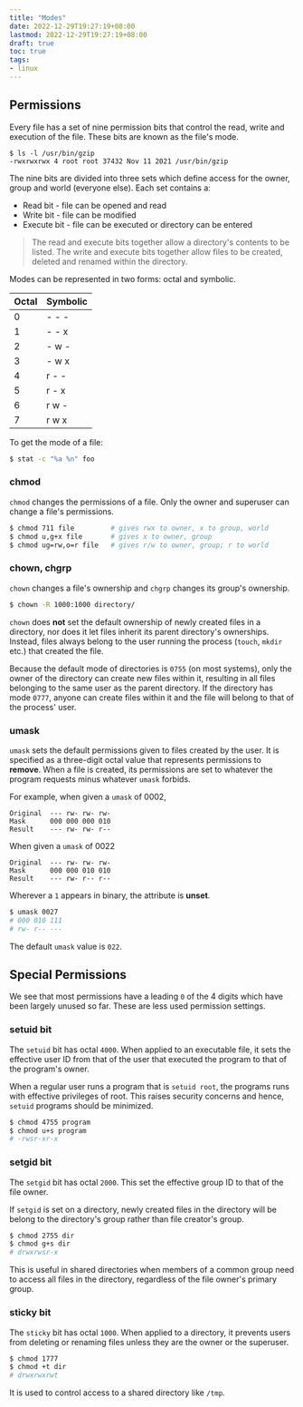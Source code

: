 ```yaml
---
title: "Modes"
date: 2022-12-29T19:27:19+08:00
lastmod: 2022-12-29T19:27:19+08:00
draft: true
toc: true
tags:
- linux
---
```


## Permissions

Every file has a set of nine permission bits that control the read, write and
execution of the file. These bits are known as the file's mode.

```
$ ls -l /usr/bin/gzip
-rwxrwxrwx 4 root root 37432 Nov 11 2021 /usr/bin/gzip
```

The nine bits are divided into three sets which define access for the owner,
group and world (everyone else). Each set contains a:

- Read bit - file can be opened and read
- Write bit - file can be modified
- Execute bit - file can be executed or directory can be entered

>The read and execute bits together allow a directory's contents to be listed.
>The write and execute bits together allow files to be created, deleted and
>renamed within the directory.

Modes can be represented in two forms: octal and symbolic.

| Octal | Symbolic |
| ----- | -------- |
| 0 | - - - |
| 1 | - - x |
| 2 | - w - |
| 3 | - w x |
| 4 | r - - |
| 5 | r - x |
| 6 | r w - |
| 7 | r w x |


To get the mode of a file:

```bash
$ stat -c "%a %n" foo
```

### chmod
`chmod` changes the permissions of a file. Only the owner and superuser can change a file's permissions.

```bash
$ chmod 711 file         # gives rwx to owner, x to group, world
$ chmod u,g+x file       # gives x to owner, group
$ chmod ug=rw,o=r file   # gives r/w to owner, group; r to world
```

### chown, chgrp
`chown` changes a file's ownership and `chgrp` changes its group's ownership.

```bash
$ chown -R 1000:1000 directory/
```

`chown` does **not** set the default ownership of newly created files in a
directory, nor does it let files inherit its parent directory's ownerships.
Instead, files always belong to the user running the process (`touch`, `mkdir`
etc.) that created the file.

Because the default mode of directories is `0755` (on most systems), only the
owner of the directory can create new files within it, resulting in all files
belonging to the same user as the parent directory. If the directory has mode
`0777`, anyone can create files within it and the file will belong to that of
the process' user.

### umask

`umask` sets the default permissions given to files created by the user. It is
specified as a three-digit octal value that represents permissions to
**remove**. When a file is created, its permissions are set to whatever the
program requests minus whatever `umask` forbids.

For example, when given a `umask` of 0002,

```
Original  --- rw- rw- rw-
Mask      000 000 000 010
Result    --- rw- rw- r--
```

When given a `umask` of 0022

```
Original  --- rw- rw- rw-
Mask      000 000 010 010
Result    --- rw- r-- r--
```

Wherever a `1` appears in binary, the attribute is **unset**.

```bash
$ umask 0027
# 000 010 111
# rw- r-- ---
```

The default `umask` value is `022`.

## Special Permissions
We see that most permissions have a leading `0` of the 4 digits which have been largely unused so far. These are less used permission settings.

### setuid bit
The `setuid` bit has octal `4000`. When applied to an executable file, it sets the effective user ID from that of the user that executed the program to that of the program's owner.

When a regular user runs a program that is `setuid root`, the programs runs with effective privileges of root. This raises security concerns and hence, `setuid` programs should be minimized.

```bash
$ chmod 4755 program
$ chmod u+s program
# -rwsr-xr-x
```

### setgid bit
The `setgid` bit has octal `2000`. This set the effective group ID to that of the file owner.

If `setgid` is set on a directory, newly created files in the directory will be
belong to the directory's group rather than file creator's group.

```bash
$ chmod 2755 dir
$ chmod g+s dir
# drwxrwsr-x
```

This is useful in shared directories when members of a common
group need to access all files in the directory, regardless of the file owner's
primary group.


### sticky bit

The `sticky` bit has octal `1000`. When applied to a directory, it prevents
users from deleting or renaming files unless they are the owner or the
superuser.

```bash
$ chmod 1777
$ chmod +t dir
# drwxrwxrwt
```

It is used to control access to a shared directory
like `/tmp`.
